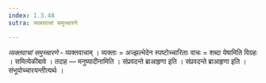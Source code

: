 ```yaml
---
index: 1.3.48
sutra: व्यक्तवाचां समुच्चारणे

---
```

_व्यक्तवाचां समुच्चारणे_ - व्यक्तवाचाम् । व्यक्ताः = अज्झल्भेदेन स्पष्टोच्चारिताः वाचः = शब्दा येषामिति विग्रहः । समित्येकीबावे । तदाह —  मनुष्यादीनामिति । संप्रवदन्ते ब्राआहृणा इति । संप्रवदन्ते ब्राआहृणा इति । संभूयोच्चारयन्तीत्यर्थः ।